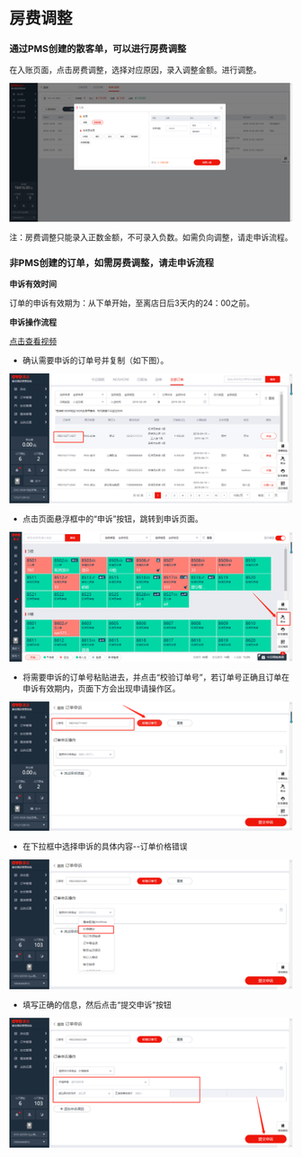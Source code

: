 # 房费调整

### 通过PMS创建的散客单，可以进行房费调整

在入账页面，点击房费调整，选择对应原因，录入调整金额。进行调整。

![](../../../.gitbook/assets/image%20%28861%29.png)

注：房费调整只能录入正数金额，不可录入负数。如需负向调整，请走申诉流程。

### 非PMS创建的订单，如需房费调整，请走申诉流程

**申诉有效时间**

订单的申诉有效期为：从下单开始，至离店日后3天内的24：00之前。

**申诉操作流程**

[点击查看视频](http://crs-pms-vidio.oss-cn-beijing.aliyuncs.com/%E5%A4%9C%E5%AE%A1-%E6%8F%90%E4%BA%A4%E7%94%B3%E8%AF%89.mp4)

* 确认需要申诉的订单号并复制（如下图）。

![](../../../.gitbook/assets/image%20%28754%29.png)

* 点击页面悬浮框中的“申诉”按钮，跳转到申诉页面。

![](../../../.gitbook/assets/image%20%28601%29.png)

* 将需要申诉的订单号粘贴进去，并点击“校验订单号”，若订单号正确且订单在申诉有效期内，页面下方会出现申请操作区。

![](../../../.gitbook/assets/image%20%28806%29.png)

* 在下拉框中选择申诉的具体内容--订单价格错误

![](../../../.gitbook/assets/image%20%2845%29.png)

* 填写正确的信息，然后点击“提交申诉”按钮

![](../../../.gitbook/assets/image%20%2868%29.png)

